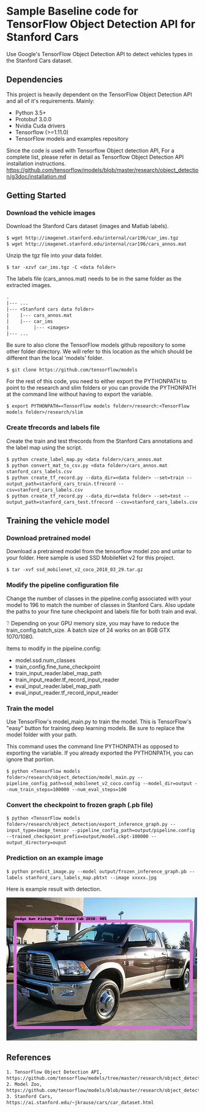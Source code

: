 # Sample Baseline code for TensorFlow Object Detection API for Stanford Cars

Use Google's TensorFlow Object Detection API to detect vehicles types in the Stanford Cars dataset. 

## Dependencies

This project is heavily dependent on the TensorFlow Object Detection API and all of it's requirements. Mainly:

* Python 3.5+
* Protobuf 3.0.0
* Nvidia Cuda drivers
* Tensorflow (>=1.11.0)
* TensorFlow models and examples repository

Since the code is used with Tensorflow Object detection API, For a complete list, please refer in detail as Tensorflow Object Detection API installation instructions.
https://github.com/tensorflow/models/blob/master/research/object_detection/g3doc/installation.md

## Getting Started

### Download the vehicle images 

Download the Stanford Cars dataset (images and Matlab labels).

```
$ wget http://imagenet.stanford.edu/internal/car196/car_ims.tgz
$ wget http://imagenet.stanford.edu/internal/car196/cars_annos.mat 
```

Unzip the tgz file into your data folder. 
```
$ tar -xzvf car_ims.tgz -C <data folder>
```

The labels file (cars_annos.mat) needs to be in the same folder as the extracted images.

	.
	|--- ...
	|--- <Stanford cars data folder>
	|    |--- cars_annos.mat
	|    |--- car_ims
	|         |--- <images>
	|--- ...


Be sure to also clone the TensorFlow models github repository to some other folder directory. We will refer to this location as the <TensorFlow models folder> which should be different than the local 'models' folder.

```
$ git clone https://github.com/tensorflow/models 
```

For the rest of this code, you need to either export the PYTHONPATH to point to the research and slim folders or you can provide the PYTHONPATH at the command line without having to export the variable.

```
$ export PYTHONPATH=<TensorFlow models folder>/research:<TensorFlow models folder>/research/slim
```

### Create tfrecords and labels file

Create the train and test tfrecords from the Stanford Cars annotations and the label map using the script. 

```
$ python create_label_map.py <data folder>/cars_annos.mat
$ python convert_mat_to_csv.py <data folder>/cars_annos.mat stanford_cars_labels.csv
$ python create_tf_record.py --data_dir=<data folder> --set=train --output_path=stanford_cars_train.tfrecord --csv=stanford_cars_labels.csv
$ python create_tf_record.py --data_dir=<data folder> --set=test --output_path=stanford_cars_test.tfrecord --csv=stanford_cars_labels.csv
```

## Training the vehicle model

### Download pretrained model

Download a pretrained model from the tensorflow model zoo and untar to your folder. Here sample is used SSD MobileNet v2 for this project.

```
$ tar -xvf ssd_mobilenet_v2_coco_2018_03_29.tar.gz
```

### Modify the pipeline configuration file

Change the number of classes in the pipeline.config associated with your model to 196 to match the number of classes in Stanford Cars. Also update the paths to your fine tune checkpoint and labels file for both train and eval. 

:grey_question: Depending on your GPU memory size, you may have to reduce the train_config.batch_size. A batch size of 24 works on an 8GB GTX 1070/1080.

Items to modify in the pipeline.config:
* model.ssd.num_classes
* train_config.fine_tune_checkpoint
* train_input_reader.label_map_path
* train_input_reader.tf_record_input_reader
* eval_input_reader.label_map_path
* eval_input_reader.tf_record_input_reader


### Train the model

Use TensorFlow's model_main.py to train the model. This is TensorFlow's "easy" button for training deep learning models. Be sure to replace the model folder with your path.

This command uses the command line PYTHONPATH as opposed to exporting the variable. If you already exported the PYTHONPATH, you can ignore that portion.

```
$ python <TensorFlow models folder>/research/object_detection/model_main.py --pipeline_config_path=ssd_mobilenet_v2_coco.config --model_dir=output --num_train_steps=100000 --num_eval_steps=100
```

### Convert the checkpoint to frozen graph (.pb file)

```
$ python <TensorFlow models folder>/research/object_detection/export_inference_graph.py --input_type=image_tensor --pipeline_config_path=output/pipeline.config --trained_checkpoint_prefix=output/model.ckpt-100000 --output_directory=ouput
```

### Prediction on an example image

```
$ python predict_image.py --model output/frozen_inference_graph.pb --labels stanford_cars_labels_map.pbtxt --image xxxxx.jpg 
```

Here is example result with detection.

![Dodge Ram Pickup 3500](006986.jpg)

## References

```
1. TensorFlow Object Detection API, https://github.com/tensorflow/models/tree/master/research/object_detection
2. Model Zoo, https://github.com/tensorflow/models/blob/master/research/object_detection/g3doc/detection_model_zoo.md
3. Stanford Cars, https://ai.stanford.edu/~jkrause/cars/car_dataset.html
```

